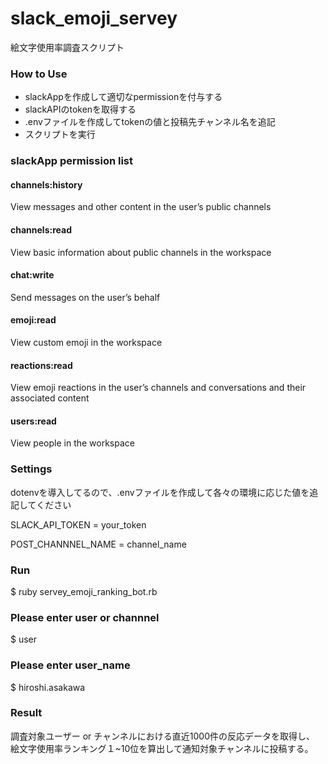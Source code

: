 # slack_emoji_servey
絵文字使用率調査スクリプト

### How to Use
- slackAppを作成して適切なpermissionを付与する
- slackAPIのtokenを取得する
- .envファイルを作成してtokenの値と投稿先チャンネル名を追記
- スクリプトを実行

### slackApp permission list
#### channels:history
View messages and other content in the user’s public channels

#### channels:read
View basic information about public channels in the workspace

#### chat:write
Send messages on the user’s behalf

#### emoji:read
View custom emoji in the workspace

#### reactions:read
View emoji reactions in the user’s channels and conversations and their associated content

#### users:read
View people in the workspace

### Settings
dotenvを導入してるので、.envファイルを作成して各々の環境に応じた値を追記してください

SLACK_API_TOKEN = your_token

POST_CHANNNEL_NAME = channel_name

### Run
$ ruby servey_emoji_ranking_bot.rb

### Please enter user or channnel
$ user

### Please enter user_name
$ hiroshi.asakawa

### Result
調査対象ユーザー or チャンネルにおける直近1000件の反応データを取得し、
絵文字使用率ランキング１~10位を算出して通知対象チャンネルに投稿する。



